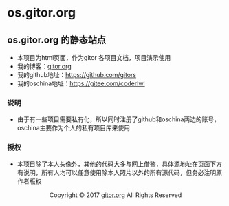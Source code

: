 # os.gitor.org

##  os.gitor.org 的静态站点
- 本项目为html页面，作为gitor 各项目文档，项目演示使用
- 我的博客：<a href = "https://www.gitor.org">gitor.org</a>
- 我的github地址：<a href="https://github.com/gitors" target="_black">https://github.com/gitors</a>
- 我的oschina地址：<a href="https://gitee.com/coderlwl" target="_black">https://gitee.com/coderlwl</a>


### 说明
- 由于有一些项目需要私有化，所以同时注册了github和oschina两边的账号，oschina主要作为个人的私有项目库来使用
### 授权
- 本项目除了本人头像外，其他的代码大多与网上借鉴，具体源地址在页面下方有说明，所有人均可以任意使用除本人照片以外的所有源代码，但务必注明原作者版权
<p align = "center">Copyright © 2017 <a href="http://gitor.org" target="black">gitor.org</a> All Rights Reserved</p>
